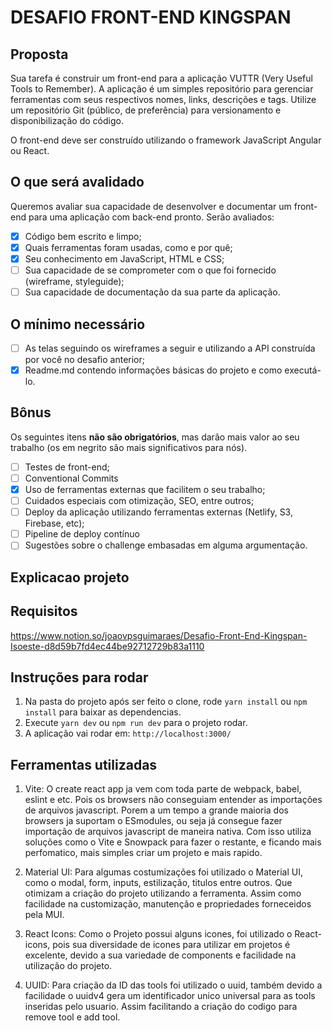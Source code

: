 # DESAFIO FRONT-END KINGSPAN

## Proposta

Sua tarefa é construir um front-end para a aplicação VUTTR (Very Useful Tools to Remember). A aplicação é um simples repositório para gerenciar ferramentas com seus respectivos nomes, links, descrições e tags. Utilize um repositório Git (público, de preferência) para versionamento e disponibilização do código.

O front-end deve ser construído utilizando o framework JavaScript Angular ou React. 

## O que será avalidado

Queremos avaliar sua capacidade de desenvolver e documentar um front-end para uma aplicação com back-end pronto. Serão avaliados:

- [X]  Código bem escrito e limpo;
- [X]  Quais ferramentas foram usadas, como e por quê;
- [X]  Seu conhecimento em JavaScript, HTML e CSS;
- [ ]  Sua capacidade de se comprometer com o que foi fornecido (wireframe, styleguide);
- [ ]  Sua capacidade de documentação da sua parte da aplicação.

## O mínimo necessário

- [ ]  As telas seguindo os wireframes a seguir e utilizando a API construída por você no desafio anterior;
- [X]  Readme.md contendo informações básicas do projeto e como executá-lo.

## Bônus

Os seguintes itens **não são obrigatórios**, mas darão mais valor ao seu trabalho (os em negrito são mais significativos para nós).

- [ ]  Testes de front-end;
- [ ]  Conventional Commits
- [x]  Uso de ferramentas externas que facilitem o seu trabalho;
- [ ]  Cuidados especiais com otimização, SEO, entre outros;
- [ ]  Deploy da aplicação utilizando ferramentas externas (Netlify, S3, Firebase, etc);
- [ ]  Pipeline de deploy contínuo
- [ ]  Sugestões sobre o challenge embasadas em alguma argumentação.

## Explicacao projeto



## Requisitos

https://www.notion.so/joaovpsguimaraes/Desafio-Front-End-Kingspan-Isoeste-d8d59b7fd4ec44be92712729b83a1110

## Instruções para rodar

1. Na pasta do projeto após ser feito o clone, rode `yarn install` ou `npm install` para baixar as dependencias.
2. Execute `yarn dev` ou `npm run dev` para o projeto rodar.
3. A aplicação vai rodar em: `http://localhost:3000/`

## Ferramentas utilizadas

1. Vite: O create react app ja vem com toda parte de webpack, babel, eslint e etc. Pois os browsers não conseguiam entender as importações de arquivos javascript. Porem a um tempo a grande maioria dos browsers ja suportam o ESmodules, ou seja já consegue fazer importação de arquivos javascript de maneira nativa. Com isso utiliza soluções como o Vite e Snowpack para fazer o restante, e ficando mais perfomatico, mais simples criar um projeto e mais rapido.

2. Material UI: Para algumas costumizações foi utilizado o Material UI, como o modal, form, inputs, estilização, titulos entre outros. Que otimizam a criação do projeto utilizando a ferramenta. Assim como facilidade na customização, manutenção e propriedades forneceidos pela MUI.

3. React Icons: Como o Projeto possui alguns icones, foi utilizado o React-icons, pois sua diversidade de icones para utilizar em projetos é excelente, devido a sua variedade de components e facilidade na utilização do projeto.

4. UUID: Para criação da ID das tools foi utilizado o uuid, também devido a facilidade o uuidv4 gera um identificador unico universal para as tools inseridas pelo usuario. Assim facilitando a criação do codigo para remove tool e add tool.